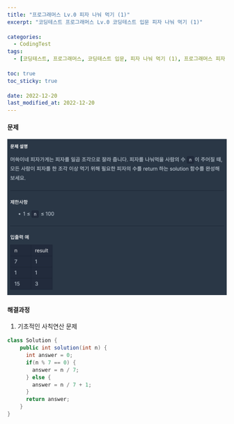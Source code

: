 ```yaml
---
title: "프로그래머스 Lv.0 피자 나눠 먹기 (1)"
excerpt: "코딩테스트 프로그래머스 Lv.0 코딩테스트 입문 피자 나눠 먹기 (1)"

categories:
  - CodingTest
tags:
  - [코딩테스트, 프로그래머스, 코딩테스트 입문, 피자 나눠 먹기 (1), 프로그래머스 피자 나눠 먹기 (1), programmers, codingtest, 코딩테스트 연습, 프로그래머스 피자 나눠 먹기 (1) 자바]

toc: true
toc_sticky: true
 
date: 2022-12-20
last_modified_at: 2022-12-20
---
```


#### 문제
![51](/assets/images/52.png)

#### 해결과정
1. 기초적인 사칙연산 문제

```java
class Solution {
    public int solution(int n) {
      int answer = 0;
      if(n % 7 == 0) {
        answer = n / 7;    
      } else {
        answer = n / 7 + 1;    
      }
      return answer;
    }
}
```